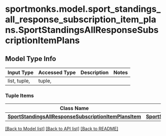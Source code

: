 # sportmonks.model.sport_standings_all_response_subscription_item_plans.SportStandingsAllResponseSubscriptionItemPlans

## Model Type Info
Input Type | Accessed Type | Description | Notes
------------ | ------------- | ------------- | -------------
list, tuple,  | tuple,  |  | 

### Tuple Items
Class Name | Input Type | Accessed Type | Description | Notes
------------- | ------------- | ------------- | ------------- | -------------
[**SportStandingsAllResponseSubscriptionItemPlansItem**](SportStandingsAllResponseSubscriptionItemPlansItem.md) | [**SportStandingsAllResponseSubscriptionItemPlansItem**](SportStandingsAllResponseSubscriptionItemPlansItem.md) | [**SportStandingsAllResponseSubscriptionItemPlansItem**](SportStandingsAllResponseSubscriptionItemPlansItem.md) |  | 

[[Back to Model list]](../../README.md#documentation-for-models) [[Back to API list]](../../README.md#documentation-for-api-endpoints) [[Back to README]](../../README.md)

